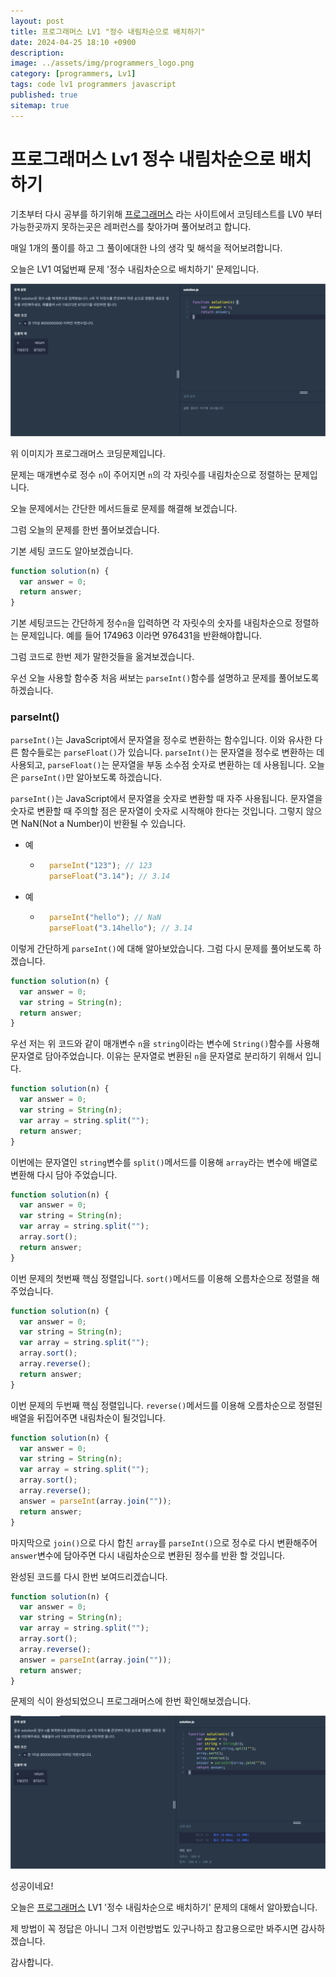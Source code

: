 ```yaml
---
layout: post
title: 프로그래머스 LV1 "정수 내림차순으로 배치하기"
date: 2024-04-25 18:10 +0900
description: 
image: ../assets/img/programmers_logo.png
category: [programmers, Lv1]
tags: code lv1 programmers javascript
published: true
sitemap: true
---
```


# 프로그래머스 Lv1 정수 내림차순으로 배치하기

  기초부터 다시 공부를 하기위해 [프로그래머스](https://programmers.co.kr/) 라는 사이트에서
  코딩테스트를 LV0 부터 가능한곳까지 못하는곳은 레퍼런스를 찾아가며 풀어보려고 합니다.
  
  매일 1개의 풀이를 하고 그 풀이에대한 나의 생각 및 해석을 적어보려합니다.

  오늘은 LV1 여덟번째 문제 '정수 내림차순으로 배치하기' 문제입니다.

  ![프로그래머스 이미지](../../assets/img/정수내림차순으로배치하기_01.png)

  위 이미지가 프로그래머스 코딩문제입니다.
  
  문제는 매개변수로 정수 `n`이 주어지면 `n`의 각 자릿수를 내림차순으로 정렬하는 문제입니다.

  오늘 문제에서는 간단한 메서드들로 문제를 해결해 보겠습니다.

  그럼 오늘의 문제를 한번 풀어보겠습니다.

  기본 세팅 코드도 알아보겠습니다.
  
```javascript
function solution(n) {
  var answer = 0;
  return answer;
}
```

기본 세팅코드는 간단하게 정수`n`을 입력하면 각 자릿수의 숫자를 내림차순으로 정렬하는 문제입니다. 예를 들어 174963 이라면 976431을 반환해야합니다.

그럼 코드로 한번 제가 말한것들을 옮겨보겠습니다.

우선 오늘 사용할 함수중 처음 써보는 `parseInt()`함수를 설명하고 문제를 풀어보도록 하겠습니다.

### parseInt()
`parseInt()`는 JavaScript에서 문자열을 정수로 변환하는 함수입니다. 이와 유사한 다른 함수들로는 `parseFloat()`가 있습니다. `parseInt()`는 문자열을 정수로 변환하는 데 사용되고, `parseFloat()`는 문자열을 부동 소수점 숫자로 변환하는 데 사용됩니다. 오늘은 `parseInt()`만 알아보도록 하겠습니다.

`parseInt()`는 JavaScript에서 문자열을 숫자로 변환할 때 자주 사용됩니다. 문자열을 숫자로 변환할 때 주의할 점은 문자열이 숫자로 시작해야 한다는 것입니다. 그렇지 않으면 NaN(Not a Number)이 반환될 수 있습니다.
+ 예
  + ```javascript
      parseInt("123"); // 123
      parseFloat("3.14"); // 3.14
    ```
+ 예
  + ```javascript
      parseInt("hello"); // NaN
      parseFloat("3.14hello"); // 3.14
    ```

이렇게 간단하게 `parseInt()`에 대해 알아보았습니다. 그럼 다시 문제를 풀어보도록 하겠습니다.

```javascript
function solution(n) {
  var answer = 0;
  var string = String(n);
  return answer;
}
```

우선 저는 위 코드와 같이 매개변수 `n`을 `string`이라는 변수에 `String()`함수를 사용해 문자열로 담아주었습니다. 이유는 문자열로 변환된 `n`을 문자열로 분리하기 위해서 입니다.

```javascript
function solution(n) {
  var answer = 0;
  var string = String(n);
  var array = string.split("");
  return answer;
}
```

이번에는 문자열인 `string`변수를 `split()`메서드를 이용해 `array`라는 변수에 배열로 변환해 다시 담아 주었습니다.

```javascript
function solution(n) {
  var answer = 0;
  var string = String(n);
  var array = string.split("");
  array.sort();
  return answer;
}
```

이번 문제의 첫번째 핵심 정렬입니다. `sort()`메서드를 이용해 오름차순으로 정렬을 해주었습니다.

```javascript
function solution(n) {
  var answer = 0;
  var string = String(n);
  var array = string.split("");
  array.sort();
  array.reverse();
  return answer;
}
```

이번 문제의 두번째 핵심 정렬입니다. `reverse()`메서드를 이용해 오름차순으로 정렬된 배열을 뒤집어주면 내림차순이 될것입니다.

```javascript
function solution(n) {
  var answer = 0;
  var string = String(n);
  var array = string.split("");
  array.sort();
  array.reverse();
  answer = parseInt(array.join(""));
  return answer;
}
```

마지막으로 `join()`으로 다시 합친 `array`를 `parseInt()`으로 정수로 다시 변환해주어 `answer`변수에 담아주면 다시 내림차순으로 변환된 정수를 반환 할 것입니다. 

완성된 코드를 다시 한번 보여드리겠습니다.

```javascript
function solution(n) {
  var answer = 0;
  var string = String(n);
  var array = string.split("");
  array.sort();
  array.reverse();
  answer = parseInt(array.join(""));
  return answer;
}
```

문제의 식이 완성되었으니 프로그래머스에 한번 확인해보겠습니다.

![프로그래머스 이미지](../../assets/img/정수내림차순으로배치하기_02.png)

성공이네요!

오늘은 [프로그래머스](https://programmers.co.kr/) LV1 '정수 내림차순으로 배치하기' 문제의 대해서 알아봤습니다.

제 방법이 꼭 정답은 아니니 그저 이런방법도 있구나하고 참고용으로만 봐주시면 감사하겠습니다.

감사합니다.